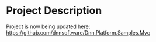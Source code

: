 Project Description
===================

Project is now being updated here: https://github.com/dnnsoftware/Dnn.Platform.Samples.Mvc 

